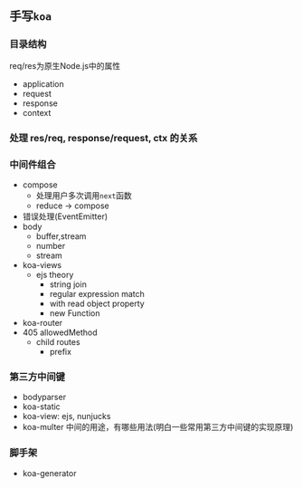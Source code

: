 ## 手写`koa`

### 目录结构
req/res为原生Node.js中的属性

* application
* request
* response
* context

### 处理 res/req, response/request, ctx 的关系

### 中间件组合
* compose
  * 处理用户多次调用`next`函数
  * reduce -> compose
* 错误处理(EventEmitter)
* body
  * buffer,stream
  * number
  * stream 
* koa-views
  * ejs theory
    * string join
    * regular expression match
    * with read object property
    * new Function
* koa-router
* 405 allowedMethod
  * child routes
    * prefix
### 第三方中间键
* bodyparser
* koa-static
* koa-view: ejs, nunjucks
* koa-multer
中间的用途，有哪些用法(明白一些常用第三方中间键的实现原理)

### 脚手架
* koa-generator
